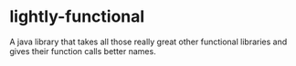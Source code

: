 # lightly-functional
A java library that takes all those really great other functional libraries and gives their function calls better names.
